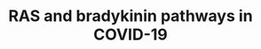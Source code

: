 ---
annotations:
- id: DOID:0080600
  parent: disease by infectious agent
  type: Disease Ontology
  value: COVID-19
- id: CL:0000359
  parent: native cell
  type: Cell Type Ontology
  value: vascular associated smooth muscle cell
- id: PW:0000013
  parent: disease pathway
  type: Pathway Ontology
  value: disease pathway
authors:
- Khanspers
- Egonw
- Fehrhart
- Marvin M2
- Penny
- Eweitz
- DeSl
citedin: ''
communities:
- COVID19
description: 'This pathway describes imbalances in RAS and Bradykinin pathways in
  COVID-19.  The expression of several genes in these pathways is affected in by SARS-CoV-2:   *
  SERPING1 is downregulated, which cancels the suppression of F12 of the intrinsic
  coagulation cascade, resulting in the production of bradykinin from kallikrein and
  KNG. * ACE is downregulated, which increases bradykinin levels. * ACE2 is upregulated,
  ACE is downregulated, which causes an increase in Angiotensin 1-9 and sensitization
  of bradykinin receptors. * NFkappaB is suppressed by SARS-Cov-2, decreasing its
  binding to the ACE promoter and subsequent transcription.  The result of a hyperactive
  bradykinin system is vasodilation to the point of vascular leakage and infiltration
  of inflammatory cells.  The pathway is based on Figure 2A from [Garvin et al.](https://www.ncbi.nlm.nih.gov/pmc/articles/PMC7410499/).'
last-edited: 2025-03-09
ndex: 1a2a785b-8b74-11eb-9e72-0ac135e8bacf
organisms:
- Homo sapiens
redirect_from:
- /index.php/Pathway:WP4969
- /instance/WP4969
- /instance/WP4969_r137796
revision: r137796
schema-jsonld:
- '@context': https://schema.org/
  '@id': https://wikipathways.github.io/pathways/WP4969.html
  '@type': Dataset
  creator:
    '@type': Organization
    name: WikiPathways
  description: 'This pathway describes imbalances in RAS and Bradykinin pathways in
    COVID-19.  The expression of several genes in these pathways is affected in by
    SARS-CoV-2:   * SERPING1 is downregulated, which cancels the suppression of F12
    of the intrinsic coagulation cascade, resulting in the production of bradykinin
    from kallikrein and KNG. * ACE is downregulated, which increases bradykinin levels.
    * ACE2 is upregulated, ACE is downregulated, which causes an increase in Angiotensin
    1-9 and sensitization of bradykinin receptors. * NFkappaB is suppressed by SARS-Cov-2,
    decreasing its binding to the ACE promoter and subsequent transcription.  The
    result of a hyperactive bradykinin system is vasodilation to the point of vascular
    leakage and infiltration of inflammatory cells.  The pathway is based on Figure
    2A from [Garvin et al.](https://www.ncbi.nlm.nih.gov/pmc/articles/PMC7410499/).'
  keywords:
  - 20-HETE
  - ACE
  - ACE2
  - AGT
  - AGTR1
  - AGTR2
  - Aldosterone
  - Ang 1-7
  - Ang 1-9
  - Angiotensin I
  - Angiotensin II
  - Arachidonic acid
  - BDKRB1
  - BDKRB2
  - Bradykinin
  - CPN1
  - CYP24A1
  - CYP3A4
  - Ca++
  - Cyclic guanosine monophosphate
  - F12
  - Guanosine triphosphate
  - Guanylate cyclase
  - IL1A
  - IL1B
  - KLK1
  - KLKB1
  - KNG1
  - L-arginine
  - MAPK1
  - NFKB1
  - NOS1
  - NOS3
  - PRKG1
  - Prostaglandin E2
  - Prostaglandin I2
  - REN
  - RHOA
  - ROCK1
  - SERPINE1
  - SERPING1
  - TNF
  - VDR
  - Vitamin D3
  - bradykinin, des-arg(9)
  - nitric oxide
  license: CC0
  name: RAS and bradykinin pathways in COVID-19
seo: CreativeWork
title: RAS and bradykinin pathways in COVID-19
wpid: WP4969
---